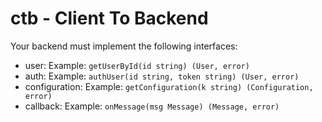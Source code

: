 # ctb - Client To Backend

Your backend must implement the following interfaces:

- user: Example: `getUserById(id string) (User, error)`
- auth: Example: `authUser(id string, token string) (User, error)`
- configuration: Example: `getConfiguration(k string) (Configuration, error)`
- callback: Example: `onMessage(msg Message) (Message, error)`
